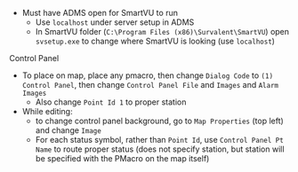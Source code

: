 - Must have ADMS open for SmartVU to run
	- Use `localhost` under server setup in ADMS
	- In SmartVU folder (`C:\Program Files (x86)\Survalent\SmartVU`) open `svsetup.exe` to change where SmartVU is looking (use `localhost`)

Control Panel
- To place on map, place any pmacro, then change `Dialog Code` to `(1) Control Panel`, then change `Control Panel File` and `Images`  and `Alarm Images`
	- Also change `Point Id 1` to proper station
- While editing:
	- to change control panel background, go to `Map Properties` (top left) and change `Image`
	- For each status symbol, rather than `Point Id`, use `Control Panel Pt Name` to route proper status (does not specify station, but station will be specified with the PMacro on the map itself)